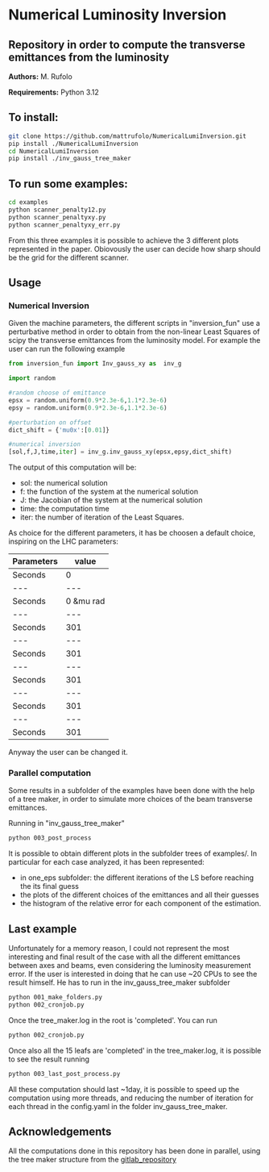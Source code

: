 # Numerical Luminosity Inversion

## Repository in order to compute the transverse emittances from the luminosity

**Authors:** M. Rufolo

**Requirements:** Python 3.12

## To install:
```bash
git clone https://github.com/mattrufolo/NumericalLumiInversion.git
pip install ./NumericalLumiInversion
cd NumericalLumiInversion
pip install ./inv_gauss_tree_maker
```

## To run some examples:
```bash
cd examples
python scanner_penalty12.py
python scanner_penaltyxy.py
python scanner_penaltyxy_err.py
```

From this three examples it is possible to achieve the 3 different plots represented in the paper. Obiovously the user can decide how sharp should be the
grid for the different scanner.

## Usage

### Numerical Inversion

Given the machine parameters, the different scripts in "inversion_fun" use a perturbative method in order to obtain from the non-linear Least Squares of scipy the transverse emittances from the luminosity model. For example the user can run the following example

```python
from inversion_fun import Inv_gauss_xy as  inv_g

import random

#random choose of emittance
epsx = random.uniform(0.9*2.3e-6,1.1*2.3e-6)
epsy = random.uniform(0.9*2.3e-6,1.1*2.3e-6)

#perturbation on offset
dict_shift = {'mu0x':[0.01]}

#numerical inversion
[sol,f,J,time,iter] = inv_g.inv_gauss_xy(epsx,epsy,dict_shift)
```

The output of this computation will be:
- sol: the numerical solution
- f: the function of the system at the numerical solution
- J: the Jacobian of the system at the numerical solution
- time: the computation time
- iter: the number of iteration of the Least Squares.

As choice for the different parameters, it has be choosen a default choice, inspiring on the LHC parameters:

Parameters | value 
--- | --- 
Seconds | 0  
--- | --- 
Seconds | 0 &mu rad
--- | --- 
Seconds | 301  
--- | --- 
Seconds | 301  
--- | --- 
Seconds | 301  
--- | --- 
Seconds | 301  
--- | --- 
Seconds | 301  


Anyway the user can be changed it.

### Parallel computation

Some results in a subfolder of the examples have been done with the help of a tree maker, in order to simulate more choices of the beam transverse emittances.

Running in "inv_gauss_tree_maker"

```bash
python 003_post_process
```

It is possible to obtain different plots in the subfolder trees of examples/. In particular for each case analyzed, it has been represented:

- in one_eps subfolder: the different iterations of the LS before reaching the its final guess
- the plots of the different choices of the emittances and all their guesses
- the histogram of the relative error for each component of the estimation.


## Last example

Unfortunately for a memory reason, I could not represent the most interesting and final result of the case with all the different emittances between axes and beams, even considering the luminosity measurement error. If the user is interested in doing that he can use ~20 CPUs to see the result himself. He has to run in the inv_gauss_tree_maker subfolder

```bash
python 001_make_folders.py
python 002_cronjob.py
```
Once the tree_maker.log in the root is 'completed'. You can run 

```bash
python 002_cronjob.py
```

Once also all the 15 leafs are 'completed' in the tree_maker.log, it is possible to see the result running

```bash
python 003_last_post_process.py
```

All these computation should last ~1day, it is possible to speed up the computation using more threads, and reducing the number of iteration for each thread in the config.yaml in the folder inv_gauss_tree_maker.

## Acknowledgements

All the computations done in this repository has been done in parallel, using the tree maker structure from the [gitlab_repository](https://gitlab.cern.ch/abpcomputing/sandbox/tree_maker.git)
